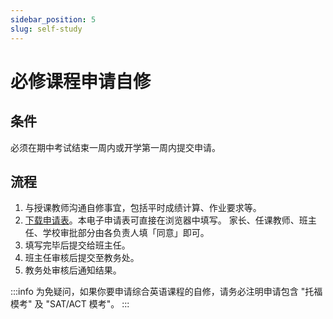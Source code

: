 ```yaml
---
sidebar_position: 5
slug: self-study
---
```


# 必修课程申请自修

## 条件

必须在期中考试结束一周内或开学第一周内提交申请。

## 流程

1. 与授课教师沟通自修事宜，包括平时成绩计算、作业要求等。 
2. [下载申请表](/docs-assets/forms/self-study.pdf)。本电子申请表可直接在浏览器中填写。 家长、任课教师、班主任、学校审批部分由各负责人填「同意」即可。
3. 填写完毕后提交给班主任。
4. 班主任审核后提交至教务处。
5. 教务处审核后通知结果。

:::info
为免疑问，如果你要申请综合英语课程的自修，请务必注明申请包含 "托福模考" 及 "SAT/ACT 模考"。
:::
